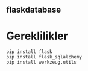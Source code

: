 ## flaskdatabase

# Gereklilikler 
 
 ```
 pip install flask
 pip install flask_sqlalchemy
 pip install werkzeug.utils
 ```
